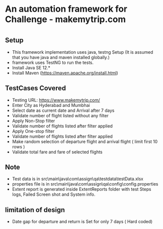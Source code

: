# An automation framework for Challenge - makemytrip.com
#

## Setup
* This framework implementation uses java, testng
Setup (It is assumed that you have java and maven installed globally.)
* framework uses TestNG to run the tests.
* Install Java SE 12.*
* Install Maven (https://maven.apache.org/install.html)


## TestCases Covered
* Testing URL: https://www.makemytrip.com/
* Enter City as Hyderabad and Mumbhai
* Select date as current date and Arrival after 7 days
* Validate number of flight listed without any filter
* Apply Non-Stop filter
* Validate number of flights listed after filter applied
* Apply One-stop filter
* Validate number of flights listed after filter applied
* Make random selection of departure flight and arrival flight ( limit first 10 rows )
* Validate total fare and fare of selected flights


## Note
* Test data is in src\main\java\com\assign\qa\testdata\testData.xlsx
* properties file is in src\main\java\com\assign\qa\config\config.properties
* Extent report is generated inside ExtentReports folder with test Steps logs, Failed Screen shot and System info.

## limitation of design
* Date gap for departure and return is Set for only 7 days ( Hard coded)
